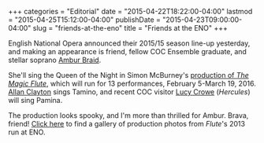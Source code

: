 +++
categories = "Editorial"
date = "2015-04-22T18:22:00-04:00"
lastmod = "2015-04-25T15:12:00-04:00"
publishDate = "2015-04-23T09:00:00-04:00"
slug = "friends-at-the-eno"
title = "Friends at the ENO"
+++

English National Opera announced their 2015/15 season line-up yesterday, and making an appearance is friend, fellow COC Ensemble graduate, and stellar soprano [Ambur Braid](http://amburbraid.com/). 

She'll sing the Queen of the Night in Simon McBurney's [production of *The Magic Flute*](http://www.eno.org/whats-on/15-16/the-magic-flute), which will run for 13 performances, February 5-March 19, 2016. [Allan Clayton](http://www.allanclayton.com/) sings Tamino, and recent COC visitor [Lucy Crowe](http://www.askonasholt.co.uk/artists/singers/soprano/lucy-crowe) (*Hercules*) will sing Pamina.

The production looks spooky, and I'm more than thrilled for Ambur. Brava, friend! [Click here](http://www.eno.org/whats-on/15-16/the-magic-flute#The-Magic-Flute) to find a gallery of production photos from *Flute*'s 2013 run at ENO.
